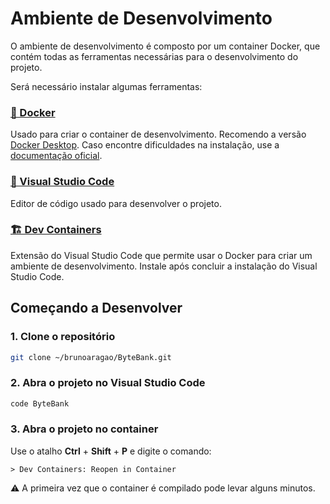 # Ambiente de Desenvolvimento

O ambiente de desenvolvimento é composto por um container Docker, que contém todas as ferramentas necessárias para o desenvolvimento do projeto.

Será necessário instalar algumas ferramentas:

### [🐳 Docker](https://www.docker.com/)

Usado para criar o container de desenvolvimento.
Recomendo a versão [Docker Desktop](https://www.docker.com/products/docker-desktop/).
Caso encontre dificuldades na instalação, use a [documentação oficial](https://docs.docker.com/desktop/).

### [📄 Visual Studio Code](https://marketplace.visualstudio.com/items?itemName=ms-vscode-remote.remote-containers)

Editor de código usado para desenvolver o projeto.

### [🏗️ Dev Containers](https://marketplace.visualstudio.com/items?itemName=ms-vscode-remote.remote-containers)

Extensão do Visual Studio Code que permite usar o Docker para criar um ambiente de desenvolvimento.
Instale após concluir a instalação do Visual Studio Code.

## Começando a Desenvolver

### 1. Clone o repositório

```sh
git clone ~/brunoaragao/ByteBank.git
```

### 2. Abra o projeto no Visual Studio Code

```sh
code ByteBank
```

### 3. Abra o projeto no container

Use o atalho **Ctrl** + **Shift** + **P** e digite o comando:

```
> Dev Containers: Reopen in Container
```

⚠️ A primeira vez que o container é compilado pode levar alguns minutos.